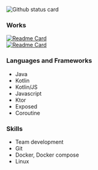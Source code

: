 ![Github status card](https://github-readme-stats.vercel.app/api?username=Kotlin-chan&count_private=true&border_radius=0&include_all_commits=true&hide_title=true)  
### Works
[![Readme Card](https://github-readme-stats.vercel.app/api/pin/?username=TeamKun&repo=flylib-reloaded)](https://github.com/TeamKun/flylib-reloaded)  
[![Readme Card](https://github-readme-stats.vercel.app/api/pin/?username=Kotlin-chan&repo=get-gradle-project-version)](https://github.com/Kotlin-chan/get-gradle-project-version)
  
### Languages and Frameworks
- Java
- Kotlin
- Kotlin/JS
- Javascript
- Ktor
- Exposed
- Coroutine

### Skills
- Team development
- Git
- Docker, Docker compose
- Linux

